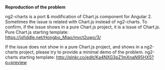 **Reproduction of the problem**

ng2-charts is a port & modification of Chart.js component for Angular 2. Sometimes the issue is related with Chart.js instead of ng2-charts.
To confirm, if the issue shows in a pure Chart.js project, it is a issue of Chart.js.
Pure Chart.js starting template: https://jsfiddle.net/Hongbo_Miao/mvct2uwo/3/

If the issue does not show in a pure Chart.js project, and shows in a ng2-charts project, please try to provide a minimal demo of the problem.
ng2-charts starting template: http://plnkr.co/edit/Ka4NXG3pZ1mXnaN95HX5?p=preview


